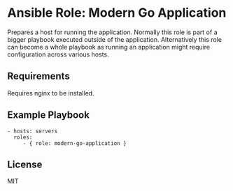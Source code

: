 Ansible Role: Modern Go Application
===================================

Prepares a host for running the application.
Normally this role is part of a bigger playbook executed outside of the application.
Alternatively this role can become a whole playbook as running an application might require configuration
across various hosts.

Requirements
------------

Requires nginx to be installed.

Example Playbook
----------------

    - hosts: servers
      roles:
         - { role: modern-go-application }

License
-------

MIT
